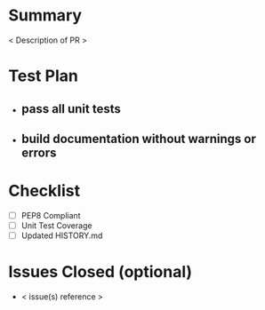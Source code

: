 # Summary
< Description of PR >

# Test Plan
- pass all unit tests
    - 
- build documentation without warnings or errors
    - 

# Checklist
- [ ] PEP8 Compliant
- [ ] Unit Test Coverage
- [ ] Updated HISTORY.md

# Issues Closed (optional)
- < issue(s) reference >
